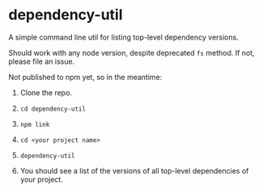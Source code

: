 # dependency-util
A simple command line util for listing top-level dependency versions.

Should work with any node version, despite deprecated `fs` method. If not, please file an issue.

Not published to npm yet, so in the meantime:

1) Clone the repo.

2) `cd dependency-util`

3) `npm link`

4) `cd <your project name>`

5) `dependency-util`

6) You should see a list of the versions of all top-level dependencies of your project.
